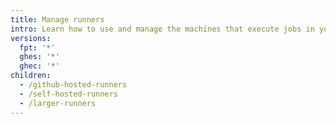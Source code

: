 ```yaml
---
title: Manage runners
intro: Learn how to use and manage the machines that execute jobs in your workflows.
versions:
  fpt: '*'
  ghes: '*'
  ghec: '*'
children:
  - /github-hosted-runners
  - /self-hosted-runners
  - /larger-runners
---
```

